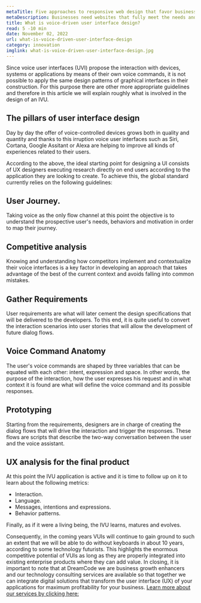 ```yaml
---
metaTitle: Five approaches to responsive web design that favor business brand positioning
metaDescription: Businesses need websites that fully meet the needs and capabilities of the devices from which their customers access them. This is a standard that all programmers oriented to mobile development cannot fail to meet.
title: What is voice-driven user interface design?
read: 5 -10 min
date: November 02, 2022
url: what-is-voice-driven-user-interface-design
category: innovation
imglink: what-is-voice-driven-user-interface-design.jpg
---
```


Since voice user interfaces (UVI) propose the interaction with devices, systems or applications by means of their own voice commands, it is not possible to apply the same design patterns of graphical interfaces in their construction. For this purpose there are other more appropriate guidelines and therefore in this article we will explain roughly what is involved in the design of an IVU.

## The pillars of user interface design

Day by day the offer of voice-controlled devices grows both in quality and quantity and thanks to this irruption voice user interfaces such as Siri, Cortana, Google Assitant or Alexa are helping to improve all kinds of experiences related to their users.

According to the above, the ideal starting point for designing a UI consists of UX designers executing research directly on end users according to the application they are looking to create. To achieve this, the global standard currently relies on the following guidelines:

## User Journey.

Taking voice as the only flow channel at this point the objective is to understand the prospective user's needs, behaviors and motivation in order to map their journey.

## Competitive analysis

Knowing and understanding how competitors implement and contextualize their voice interfaces is a key factor in developing an approach that takes advantage of the best of the current context and avoids falling into common mistakes.

## Gather Requirements

User requirements are what will later cement the design specifications that will be delivered to the developers. To this end, it is quite useful to convert the interaction scenarios into user stories that will allow the development of future dialog flows.

## Voice Command Anatomy

The user's voice commands are shaped by three variables that can be equated with each other: intent, expression and space. In other words, the purpose of the interaction, how the user expresses his request and in what context it is found are what will define the voice command and its possible responses.

## Prototyping

Starting from the requirements, designers are in charge of creating the dialog flows that will drive the interaction and trigger the responses. These flows are scripts that describe the two-way conversation between the user and the voice assistant.

## UX analysis for the final product

At this point the IVU application is active and it is time to follow up on it to learn about the following metrics:

- Interaction.
- Language.
- Messages, intentions and expressions.
- Behavior patterns.

Finally, as if it were a living being, the IVU learns, matures and evolves.

Consequently, in the coming years VUIs will continue to gain ground to such an extent that we will be able to do without keyboards in about 10 years, according to some technology futurists. This highlights the enormous competitive potential of VUIs as long as they are properly integrated into existing enterprise products where they can add value.
In closing, it is important to note that at DreamCode we are business growth enhancers and our technology consulting services are available so that together we can integrate digital solutions that transform the user interface (UX) of your applications for maximum profitability for your business. [Learn more about our services by clicking here:](https://www.dreamcodesoft.com/services)

